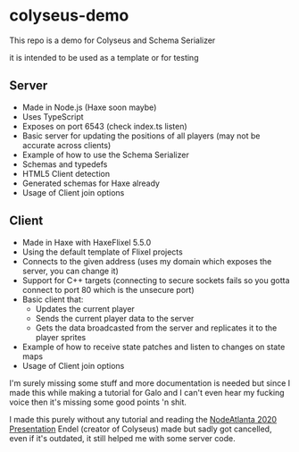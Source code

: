 # colyseus-demo

This repo is a demo for Colyseus and Schema Serializer

it is intended to be used as a template or for testing

## Server
- Made in Node.js (Haxe soon maybe)
- Uses TypeScript
- Exposes on port 6543 (check index.ts listen)
- Basic server for updating the positions of all players (may not be accurate across clients)
- Example of how to use the Schema Serializer
- Schemas and typedefs
- HTML5 Client detection
- Generated schemas for Haxe already
- Usage of Client join options

## Client
- Made in Haxe with HaxeFlixel 5.5.0
- Using the default template of Flixel projects
- Connects to the given address (uses my domain which exposes the server, you can change it)
- Support for C++ targets (connecting to secure sockets fails so you gotta connect to port 80 which is the unsecure port)
- Basic client that:
    - Updates the current player
    - Sends the current player data to the server
    - Gets the data broadcasted from the server and replicates it to the player sprites
- Example of how to receive state patches and listen to changes on state maps
- Usage of Client join options

I'm surely missing some stuff and more documentation is needed but since I made this while making a tutorial for Galo and I can't even hear my fucking voice then it's missing some good points 'n shit.

I made this purely without any tutorial and reading the [NodeAtlanta 2020 Presentation](https://docs.google.com/presentation/d/1MSZPDvVn1vxjtIAnCMJe-11RtqhQdcMv5V3j83hyBjk/edit?usp=sharing) Endel (creator of Colyseus) made but sadly got cancelled, even if it's outdated, it still helped me with some server code.
